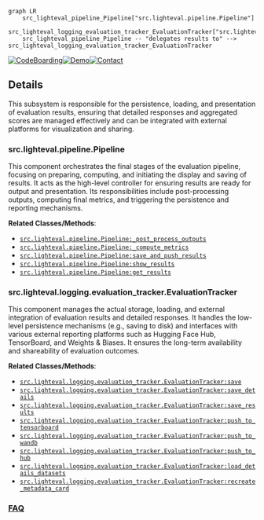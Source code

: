 ```mermaid
graph LR
    src_lighteval_pipeline_Pipeline["src.lighteval.pipeline.Pipeline"]
    src_lighteval_logging_evaluation_tracker_EvaluationTracker["src.lighteval.logging.evaluation_tracker.EvaluationTracker"]
    src_lighteval_pipeline_Pipeline -- "delegates results to" --> src_lighteval_logging_evaluation_tracker_EvaluationTracker
```

[![CodeBoarding](https://img.shields.io/badge/Generated%20by-CodeBoarding-9cf?style=flat-square)](https://github.com/CodeBoarding/GeneratedOnBoardings)[![Demo](https://img.shields.io/badge/Try%20our-Demo-blue?style=flat-square)](https://www.codeboarding.org/demo)[![Contact](https://img.shields.io/badge/Contact%20us%20-%20contact@codeboarding.org-lightgrey?style=flat-square)](mailto:contact@codeboarding.org)

## Details

This subsystem is responsible for the persistence, loading, and presentation of evaluation results, ensuring that detailed responses and aggregated scores are managed effectively and can be integrated with external platforms for visualization and sharing.

### src.lighteval.pipeline.Pipeline
This component orchestrates the final stages of the evaluation pipeline, focusing on preparing, computing, and initiating the display and saving of results. It acts as the high-level controller for ensuring results are ready for output and presentation. Its responsibilities include post-processing outputs, computing final metrics, and triggering the persistence and reporting mechanisms.


**Related Classes/Methods**:

- <a href="https://github.com/huggingface/lighteval/blob/main/src/lighteval/pipeline.py" target="_blank" rel="noopener noreferrer">`src.lighteval.pipeline.Pipeline:_post_process_outputs`</a>
- <a href="https://github.com/huggingface/lighteval/blob/main/src/lighteval/pipeline.py" target="_blank" rel="noopener noreferrer">`src.lighteval.pipeline.Pipeline:_compute_metrics`</a>
- <a href="https://github.com/huggingface/lighteval/blob/main/src/lighteval/pipeline.py" target="_blank" rel="noopener noreferrer">`src.lighteval.pipeline.Pipeline:save_and_push_results`</a>
- <a href="https://github.com/huggingface/lighteval/blob/main/src/lighteval/pipeline.py" target="_blank" rel="noopener noreferrer">`src.lighteval.pipeline.Pipeline:show_results`</a>
- <a href="https://github.com/huggingface/lighteval/blob/main/src/lighteval/pipeline.py" target="_blank" rel="noopener noreferrer">`src.lighteval.pipeline.Pipeline:get_results`</a>


### src.lighteval.logging.evaluation_tracker.EvaluationTracker
This component manages the actual storage, loading, and external integration of evaluation results and detailed responses. It handles the low-level persistence mechanisms (e.g., saving to disk) and interfaces with various external reporting platforms such as Hugging Face Hub, TensorBoard, and Weights & Biases. It ensures the long-term availability and shareability of evaluation outcomes.


**Related Classes/Methods**:

- <a href="https://github.com/huggingface/lighteval/blob/main/src/lighteval/logging/evaluation_tracker.py" target="_blank" rel="noopener noreferrer">`src.lighteval.logging.evaluation_tracker.EvaluationTracker:save`</a>
- <a href="https://github.com/huggingface/lighteval/blob/main/src/lighteval/logging/evaluation_tracker.py" target="_blank" rel="noopener noreferrer">`src.lighteval.logging.evaluation_tracker.EvaluationTracker:save_details`</a>
- <a href="https://github.com/huggingface/lighteval/blob/main/src/lighteval/logging/evaluation_tracker.py" target="_blank" rel="noopener noreferrer">`src.lighteval.logging.evaluation_tracker.EvaluationTracker:save_results`</a>
- <a href="https://github.com/huggingface/lighteval/blob/main/src/lighteval/logging/evaluation_tracker.py" target="_blank" rel="noopener noreferrer">`src.lighteval.logging.evaluation_tracker.EvaluationTracker:push_to_tensorboard`</a>
- <a href="https://github.com/huggingface/lighteval/blob/main/src/lighteval/logging/evaluation_tracker.py" target="_blank" rel="noopener noreferrer">`src.lighteval.logging.evaluation_tracker.EvaluationTracker:push_to_wandb`</a>
- <a href="https://github.com/huggingface/lighteval/blob/main/src/lighteval/logging/evaluation_tracker.py" target="_blank" rel="noopener noreferrer">`src.lighteval.logging.evaluation_tracker.EvaluationTracker:push_to_hub`</a>
- <a href="https://github.com/huggingface/lighteval/blob/main/src/lighteval/logging/evaluation_tracker.py" target="_blank" rel="noopener noreferrer">`src.lighteval.logging.evaluation_tracker.EvaluationTracker:load_details_datasets`</a>
- <a href="https://github.com/huggingface/lighteval/blob/main/src/lighteval/logging/evaluation_tracker.py" target="_blank" rel="noopener noreferrer">`src.lighteval.logging.evaluation_tracker.EvaluationTracker:recreate_metadata_card`</a>




### [FAQ](https://github.com/CodeBoarding/GeneratedOnBoardings/tree/main?tab=readme-ov-file#faq)